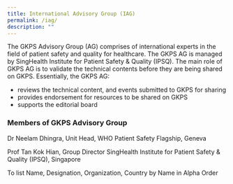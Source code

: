 ```yaml
---
title: International Advisory Group (IAG)
permalink: /iag/
description: ""
---
```

The GKPS Advisory Group (AG) comprises of international experts in the field of patient safety and quality for healthcare. The GKPS AG is managed by SingHealth Institute for Patient Safety & Quality (IPSQ). The main role of GKPS AG is to validate the technical contents before they are being shared on GKPS. Essentially, the GKPS AG:

* reviews the technical content, and events submitted to GKPS for sharing
* provides endorsement for resources to be shared on GKPS
* supports the editorial board

### Members of GKPS Advisory Group 

Dr Neelam Dhingra, Unit Head, WHO Patient Safety Flagship, Geneva

Prof Tan Kok Hian, Group Director SingHealth Institute for Patient Safety & Quality (IPSQ), Singapore 

To list Name, Designation, Organization, Country by Name in Alpha Order